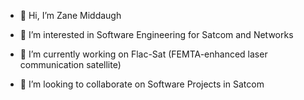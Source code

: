 * 👋 Hi, I’m Zane Middaugh

* 👀 I’m interested in Software Engineering for Satcom and Networks

* 🌱 I’m currently working on Flac-Sat (FEMTA-enhanced laser communication satellite)

* 📌 I’m looking to collaborate on Software Projects in Satcom

